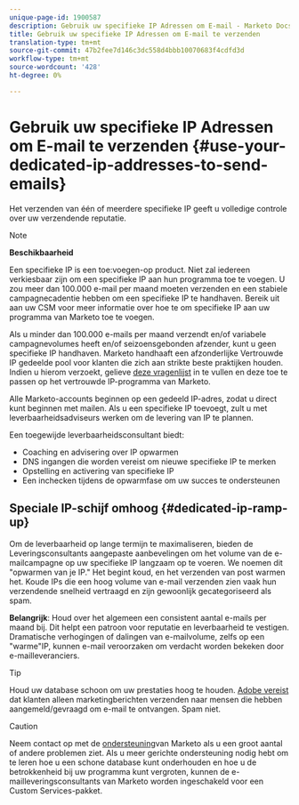 ```yaml
---
unique-page-id: 1900587
description: Gebruik uw specifieke IP Adressen om E-mail - Marketo Docs - de Documentatie van het Product te verzenden
title: Gebruik uw specifieke IP Adressen om E-mail te verzenden
translation-type: tm+mt
source-git-commit: 47b2fee7d146c3dc558d4bbb10070683f4cdfd3d
workflow-type: tm+mt
source-wordcount: '428'
ht-degree: 0%

---
```



# Gebruik uw specifieke IP Adressen om E-mail te verzenden {#use-your-dedicated-ip-addresses-to-send-emails}

Het verzenden van één of meerdere specifieke IP geeft u volledige controle over uw verzendende reputatie.

>[!NOTE]
>
>**Beschikbaarheid**
>
>Een specifieke IP is een toe:voegen-op product. Niet zal iedereen verkiesbaar zijn om een specifieke IP aan hun programma toe te voegen. U zou meer dan 100.000 e-mail per maand moeten verzenden en een stabiele campagnecadentie hebben om een specifieke IP te handhaven. Bereik uit aan uw CSM voor meer informatie over hoe te om specifieke IP aan uw programma van Marketo toe te voegen.
>
>Als u minder dan 100.000 e-mails per maand verzendt en/of variabele campagnevolumes heeft en/of seizoensgebonden afzender, kunt u geen specifieke IP handhaven. Marketo handhaaft een afzonderlijke Vertrouwde IP gedeelde pool voor klanten die zich aan strikte beste praktijken houden. Indien u hierom verzoekt, gelieve [deze vragenlijst](http://na-sjg.marketo.com/lp/marketoprivacydemo/Trusted-IP-Sending-Range-Program.html) in te vullen en deze toe te passen op het vertrouwde IP-programma van Marketo.

Alle Marketo-accounts beginnen op een gedeeld IP-adres, zodat u direct kunt beginnen met mailen. Als u een specifieke IP toevoegt, zult u met leverbaarheidsadviseurs werken om de levering van IP te plannen.

Een toegewijde leverbaarheidsconsultant biedt:

* Coaching en advisering over IP opwarmen
* DNS ingangen die worden vereist om nieuwe specifieke IP te merken
* Opstelling en activering van specifieke IP
* Een inchecken tijdens de opwarmfase om uw succes te ondersteunen

## Speciale IP-schijf omhoog {#dedicated-ip-ramp-up}

Om de leverbaarheid op lange termijn te maximaliseren, bieden de Leveringsconsultants aangepaste aanbevelingen om het volume van de e-mailcampagne op uw specifieke IP langzaam op te voeren. We noemen dit &quot;opwarmen van je IP.&quot; Het begint koud, en het verzenden van post warmen het. Koude IPs die een hoog volume van e-mail verzenden zien vaak hun verzendende snelheid vertraagd en zijn gewoonlijk gecategoriseerd als spam.

**Belangrijk**: Houd over het algemeen een consistent aantal e-mails per maand bij. Dit helpt een patroon voor reputatie en leverbaarheid te vestigen. Dramatische verhogingen of dalingen van e-mailvolume, zelfs op een &quot;warme&quot;IP, kunnen e-mail veroorzaken om verdacht worden bekeken door e-mailleveranciers.

>[!TIP]
>
>Houd uw database schoon om uw prestaties hoog te houden. [Adobe vereist](http://www.adobe.com/legal/terms/aup.html) dat klanten alleen marketingberichten verzenden naar mensen die hebben aangemeld/gevraagd om e-mail te ontvangen. Spam niet.

>[!CAUTION]
>
>Neem contact op met de [ondersteuning](http://nation.marketo.com/t5/Support/ct-p/Support)van Marketo als u een groot aantal of andere problemen ziet. Als u meer gerichte ondersteuning nodig hebt om te leren hoe u een schone database kunt onderhouden en hoe u de betrokkenheid bij uw programma kunt vergroten, kunnen de e-mailleveringsconsultants van Marketo worden ingeschakeld voor een Custom Services-pakket.

